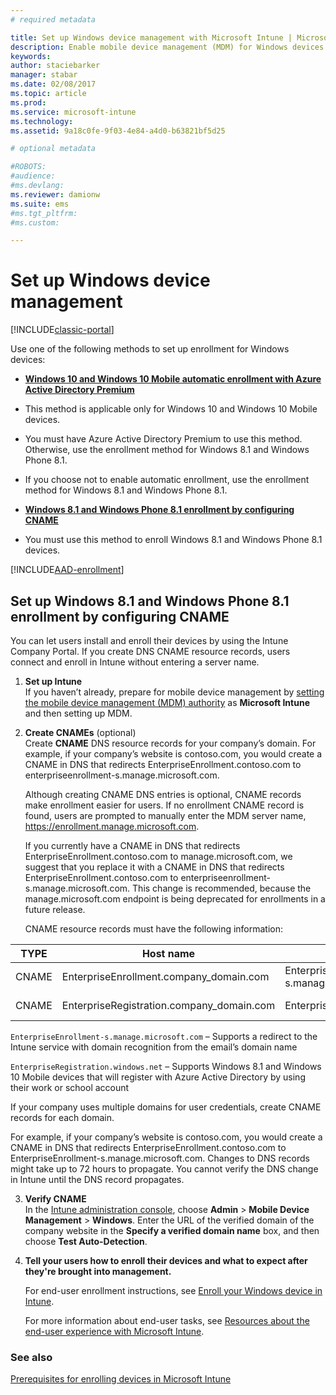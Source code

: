 ```yaml
---
# required metadata

title: Set up Windows device management with Microsoft Intune | Microsoft Docs
description: Enable mobile device management (MDM) for Windows devices with Microsoft Intune.
keywords:
author: staciebarker
manager: stabar
ms.date: 02/08/2017
ms.topic: article
ms.prod:
ms.service: microsoft-intune
ms.technology:
ms.assetid: 9a18c0fe-9f03-4e84-a4d0-b63821bf5d25

# optional metadata

#ROBOTS:
#audience:
#ms.devlang:
ms.reviewer: damionw
ms.suite: ems
#ms.tgt_pltfrm:
#ms.custom:

---
```


# Set up Windows device management

[!INCLUDE[classic-portal](../includes/classic-portal.md)]

Use one of the following methods to set up enrollment for Windows devices:

- **[Windows 10 and Windows 10 Mobile automatic enrollment with Azure Active Directory Premium](#set-up-windows-10-and-windows-10-mobile-automatic-enrollment-with-azure-active-directory-premium)** 
 -  This method is applicable only for Windows 10 and Windows 10 Mobile devices.
 -  You must have Azure Active Directory Premium to use this method. Otherwise, use the enrollment method for Windows 8.1 and Windows Phone 8.1.
 -  If you choose not to enable automatic enrollment, use the enrollment method for Windows 8.1 and Windows Phone 8.1.


- **[Windows 8.1 and Windows Phone 8.1 enrollment by configuring CNAME](#set-up-windows-8-1-and-windows-phone-8-1-enrollment-by-configuring-cname)** 
 - You must use this method to enroll Windows 8.1 and Windows Phone 8.1 devices.

[!INCLUDE[AAD-enrollment](../includes/win10-automatic-enrollment-aad.md)]

## Set up Windows 8.1 and Windows Phone 8.1 enrollment by configuring CNAME
You can let users install and enroll their devices by using the Intune Company Portal. If you create DNS CNAME resource records,  users connect and enroll in Intune without entering a server name.

1. **Set up Intune**<br>
If you haven’t already, prepare for mobile device management by  [setting the mobile device management (MDM) authority](prerequisites-for-enrollment.md#step-2-set-mdm-authority) as **Microsoft Intune** and then setting up MDM.

2. **Create CNAMEs** (optional)<br>
Create **CNAME** DNS resource records for your company’s domain. For example, if your company’s website is contoso.com, you would create a CNAME in DNS that redirects EnterpriseEnrollment.contoso.com to enterpriseenrollment-s.manage.microsoft.com.

    Although creating CNAME DNS entries is optional, CNAME records make enrollment easier for users. If no enrollment CNAME record is found, users are prompted to manually enter the MDM server name, https://enrollment.manage.microsoft.com.	

    If you currently have a CNAME in DNS that redirects EnterpriseEnrollment.contoso.com to manage.microsoft.com, we suggest that you replace it with a CNAME in DNS that redirects EnterpriseEnrollment.contoso.com to enterpriseenrollment-s.manage.microsoft.com. This change is recommended, because the manage.microsoft.com endpoint is being deprecated for enrollments in a future release.

	CNAME resource records must have the following information:

  |TYPE|Host name|Points to|TTL|
  |--------|-------------|-------------|-------|
  |CNAME|EnterpriseEnrollment.company_domain.com|EnterpriseEnrollment-s.manage.microsoft.com |1 Hour|
  |CNAME|EnterpriseRegistration.company_domain.com|EnterpriseRegistration.windows.net|1 Hour|

  `EnterpriseEnrollment-s.manage.microsoft.com` – Supports a redirect to the Intune service with domain recognition from the email’s domain name

  `EnterpriseRegistration.windows.net` – Supports Windows 8.1 and Windows 10 Mobile devices that will register with Azure Active Directory by using their work or school account

  If your company uses multiple domains for user credentials, create CNAME records for each domain.

  For example, if your company’s website is contoso.com, you would create a CNAME in DNS that redirects EnterpriseEnrollment.contoso.com to EnterpriseEnrollment-s.manage.microsoft.com. Changes to DNS records might take up to 72 hours to propagate. You cannot verify the DNS change in Intune until the DNS record propagates.

3.  **Verify CNAME**<br>In the [Intune administration console](http://manage.microsoft.com), choose **Admin** &gt; **Mobile Device Management** &gt; **Windows**. Enter the URL of the verified domain of the company website in the **Specify a verified domain name** box, and then choose **Test Auto-Detection**.

4.  **Tell your users how to enroll their devices and what to expect after they're brought into management.**

	For end-user enrollment instructions, see [Enroll your Windows device in Intune](https://docs.microsoft.com/intune/enduser/enroll-your-device-in-intune-windows).

	For more information about end-user tasks, see [Resources about the end-user experience with Microsoft Intune](https://docs.microsoft.com/intune/deploy-use/what-to-tell-your-end-users-about-using-microsoft-intune).


### See also
[Prerequisites for enrolling devices in Microsoft Intune](prerequisites-for-enrollment.md)
